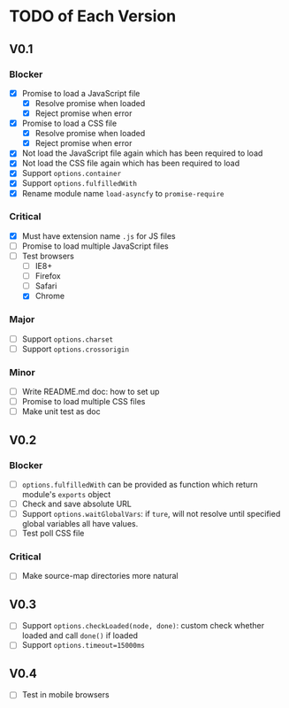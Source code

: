 # TODO of Each Version

## V0.1

### Blocker

* [x] Promise to load a JavaScript file
  * [x] Resolve promise when loaded
  * [x] Reject promise when error
* [x] Promise to load a CSS file
  * [x] Resolve promise when loaded
  * [x] Reject promise when error
* [x] Not load the JavaScript file again which has been required to load
* [x] Not load the CSS file again which has been required to load
* [x] Support `options.container`
* [x] Support `options.fulfilledWith`
* [x] Rename module name `load-asyncfy` to `promise-require`

### Critical

* [x] Must have extension name `.js` for JS files
* [ ] Promise to load multiple JavaScript files
* [ ] Test browsers
  * [ ] IE8+
  * [ ] Firefox
  * [ ] Safari
  * [x] Chrome

### Major

* [ ] Support `options.charset`
* [ ] Support `options.crossorigin`

### Minor

* [ ] Write README.md doc: how to set up
* [ ] Promise to load multiple CSS files
* [ ] Make unit test as doc

## V0.2

### Blocker

* [ ] `options.fulfilledWith` can be provided as function which return module's `exports` object
* [ ] Check and save absolute URL
* [ ] Support `options.waitGlobalVars`: if `ture`, will not resolve until specified global variables all have values.
* [ ] Test poll CSS file

### Critical

* [ ] Make source-map directories more natural

## V0.3

* [ ] Support `options.checkLoaded(node, done)`: custom check whether loaded and call `done()` if loaded
* [ ] Support `options.timeout=15000ms`

## V0.4

* [ ] Test in mobile browsers
